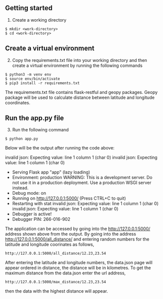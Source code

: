 ## Getting started
1. Create a working directory
```
$ mkdir <work-directory>
$ cd <work-directory>
```
## Create a virtual environment
2. Copy the requirements.txt file into your working directory and then create a virtual environment by running the following commands
```
$ python3 -m venv env
$ source env/bin/activate
$ pip3 install -r requirements.txt
```
The requirements.txt file contains flask-restful and geopy packages. Geopy package will be used to calculate distance between latitude and longitude coordinates.
## Run the app.py file
3. Run the following command
```
$ python app.py
```
Below will be the output after running the code above:

invalid json: Expecting value: line 1 column 1 (char 0)
invalid json: Expecting value: line 1 column 1 (char 0)
 * Serving Flask app "app" (lazy loading)
 * Environment: production
   WARNING: This is a development server. Do not use it in a production deployment.
   Use a production WSGI server instead.
 * Debug mode: on
 * Running on http://127.0.0.1:5000/ (Press CTRL+C to quit)
 * Restarting with stat
invalid json: Expecting value: line 1 column 1 (char 0)
invalid json: Expecting value: line 1 column 1 (char 0)
 * Debugger is active!
 * Debugger PIN: 266-016-902

The application can be accessed by going into the   http://127.0.0.1:5000/  address shown  above from the output. By going into the address http://127.0.0.1:5000/all_distance/ and entering random numbers for the latitude and longitude coorinates as follows,

```  
http://127.0.0.1:5000/all_distance/12.23,23.54
```
After entering the latitude and longitude numbers, the data.json page will appear ordered in distance, the distance will be in kilometres. To get the maximum distance from the data.json enter the url address,
```
http://127.0.0.1:5000/max_distance/12.23,23.54
```
then the data with the highest distance will appear.
